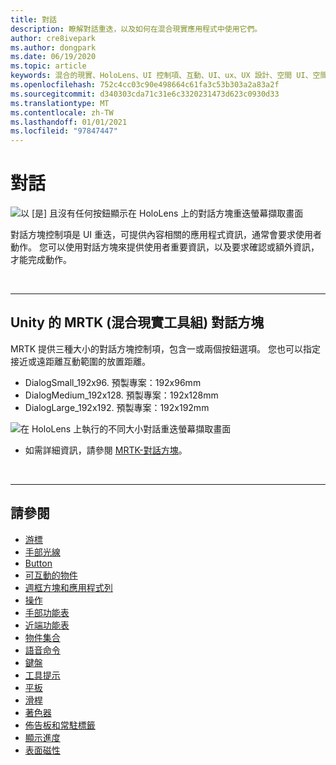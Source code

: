 ```yaml
---
title: 對話
description: 瞭解對話重迭，以及如何在混合現實應用程式中使用它們。
author: cre8ivepark
ms.author: dongpark
ms.date: 06/19/2020
ms.topic: article
keywords: 混合的現實、HoloLens、UI 控制項、互動、UI、ux、UX 設計、空間 UI、空間互動、3D UI、3D UX、混合現實耳機、windows mixed reality 耳機、虛擬實境耳機、HoloLens、MRTK、混合現實工具組
ms.openlocfilehash: 752c4cc03c90e498664c61fa3c53b303a2a83a2f
ms.sourcegitcommit: d340303cda71c31e6c3320231473d623c0930d33
ms.translationtype: MT
ms.contentlocale: zh-TW
ms.lasthandoff: 01/01/2021
ms.locfileid: "97847447"
---
```

# <a name="dialog"></a>對話

![以 [是] 且沒有任何按鈕顯示在 HoloLens 上的對話方塊重迭螢幕擷取畫面](images/MRTK_UX_Dialog.jpg)

對話方塊控制項是 UI 重迭，可提供內容相關的應用程式資訊，通常會要求使用者動作。 您可以使用對話方塊來提供使用者重要資訊，以及要求確認或額外資訊，才能完成動作。

<br>

---

## <a name="dialog-in-mrtk-mixed-reality-toolkit-for-unity"></a>Unity 的 MRTK (混合現實工具組) 對話方塊
MRTK 提供三種大小的對話方塊控制項，包含一或兩個按鈕選項。 您也可以指定接近或遠距離互動範圍的放置距離。 

- DialogSmall_192x96. 預製專案：192x96mm
- DialogMedium_192x128. 預製專案：192x128mm
- DialogLarge_192x192. 預製專案：192x192mm

![在 HoloLens 上執行的不同大小對話重迭螢幕擷取畫面](images/MRTK_UX_Dialog_Types.jpg)


* 如需詳細資訊，請參閱 [MRTK-對話方塊](https://microsoft.github.io/MixedRealityToolkit-Unity/Assets/MRTK/SDK/Experimental/Dialog/README_Dialog.html)。

<br>

---

## <a name="see-also"></a>請參閱

* [游標](cursors.md)
* [手部光線](point-and-commit.md)
* [Button](button.md)
* [可互動的物件](interactable-object.md)
* [週框方塊和應用程式列](app-bar-and-bounding-box.md)
* [操作](direct-manipulation.md)
* [手部功能表](hand-menu.md)
* [近端功能表](near-menu.md)
* [物件集合](object-collection.md)
* [語音命令](voice-input.md)
* [鍵盤](keyboard.md)
* [工具提示](tooltip.md)
* [平板](slate.md)
* [滑桿](slider.md)
* [著色器](shader.md)
* [佈告板和常駐標籤](billboarding-and-tag-along.md)
* [顯示進度](progress.md)
* [表面磁性](surface-magnetism.md)
